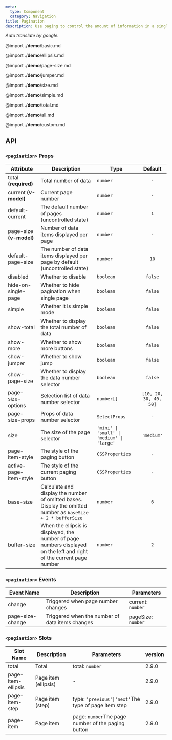 ```yaml
meta:
  type: Component
  category: Navigation
title: Pagination
description: Use paging to control the amount of information in a single page, and page jumps can also be performed.
```

*Auto translate by google.*

@import ./__demo__/basic.md

@import ./__demo__/ellipsis.md

@import ./__demo__/page-size.md

@import ./__demo__/jumper.md

@import ./__demo__/size.md

@import ./__demo__/simple.md

@import ./__demo__/total.md

@import ./__demo__/all.md

@import ./__demo__/custom.md

## API


### `<pagination>` Props

|Attribute|Description|Type|Default|
|---|---|---|:---:|
|total **(required)**|Total number of data|`number`|`-`|
|current **(v-model)**|Current page number|`number`|`-`|
|default-current|The default number of pages (uncontrolled state)|`number`|`1`|
|page-size **(v-model)**|Number of data items displayed per page|`number`|`-`|
|default-page-size|The number of data items displayed per page by default (uncontrolled state)|`number`|`10`|
|disabled|Whether to disable|`boolean`|`false`|
|hide-on-single-page|Whether to hide pagination when single page|`boolean`|`false`|
|simple|Whether it is simple mode|`boolean`|`false`|
|show-total|Whether to display the total number of data|`boolean`|`false`|
|show-more|Whether to show more buttons|`boolean`|`false`|
|show-jumper|Whether to show jump|`boolean`|`false`|
|show-page-size|Whether to display the data number selector|`boolean`|`false`|
|page-size-options|Selection list of data number selector|`number[]`|`[10, 20, 30, 40, 50]`|
|page-size-props|Props of data number selector|`SelectProps`|`-`|
|size|The size of the page selector|`'mini' \| 'small' \| 'medium' \| 'large'`|`'medium'`|
|page-item-style|The style of the paging button|`CSSProperties`|`-`|
|active-page-item-style|The style of the current paging button|`CSSProperties`|`-`|
|base-size|Calculate and display the number of omitted bases. Display the omitted number as `baseSize + 2 * bufferSize`|`number`|`6`|
|buffer-size|When the ellipsis is displayed, the number of page numbers displayed on the left and right of the current page number|`number`|`2`|
### `<pagination>` Events

|Event Name|Description|Parameters|
|---|---|---|
|change|Triggered when page number changes|current: `number`|
|page-size-change|Triggered when the number of data items changes|pageSize: `number`|
### `<pagination>` Slots

|Slot Name|Description|Parameters|version|
|---|---|---|:---|
|total|Total|total: `number`|2.9.0|
|page-item-ellipsis|Page item (ellipsis)|-|2.9.0|
|page-item-step|Page item (step)|type: `'previous'\|'next'`The type of page item step|2.9.0|
|page-item|Page item|page: `number`The page number of the paging button|2.9.0|


